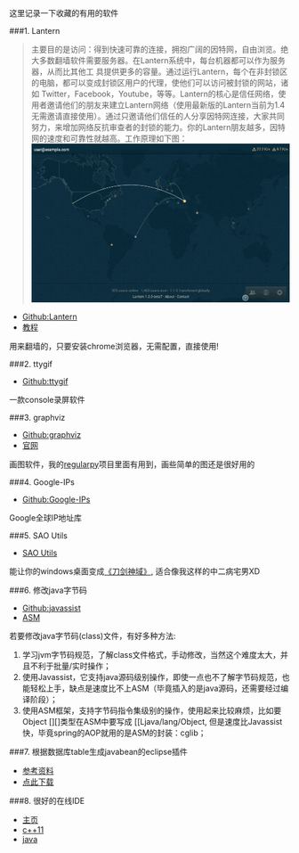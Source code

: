 <!--{layout:default title:收集有用的软件}-->

这里记录一下收藏的有用的软件

###1. Lantern

> 主要目的是访问：得到快速可靠的连接，拥抱广阔的因特网，自由浏览。绝大多数翻墙软件需要服务器。在Lantern系统中，每台机器都可以作为服务器，从而比其他工 具提供更多的容量。通过运行Lantern，每个在非封锁区的电脑，都可以变成封锁区用户的代理，使他们可以访问被封锁的网站，诸如 Twitter，Facebook，Youtube，等等。Lantern的核心是信任网络，使用者邀请他们的朋友来建立Lantern网络（使用最新版的Lantern当前为1.4无需邀请直接使用）。通过只邀请他们信任的人分享因特网连接，大家共同努力，来增加网络反抗审查者的封锁的能力。你的Lantern朋友越多，因特网的速度和可靠性就越高。工作原理如下图：
> ![img](../../images/2015-08-21/lantern.gif)

* [Github:Lantern](https://github.com/getlantern/lantern)
* [教程](http://www.cooear.com/archives/239.htm)

用来翻墙的，只要安装chrome浏览器，无需配置，直接使用!


###2. ttygif

* [Github:ttygif](https://github.com/icholy/ttygif)

一款console录屏软件

###3. graphviz

* [Github:graphviz](https://github.com/ellson/graphviz)
* [官网](http://www.graphviz.org/)

画图软件，我的[regularpy](https://github.com/aducode/regularpy)项目里面有用到，画些简单的图还是很好用的

###4. Google-IPs

* [Github:Google-IPs](https://github.com/Playkid/Google-IPs)

Google全球IP地址库

###5. SAO Utils

* [SAO Utils](http://www.gpbeta.com/post/develop/sao-utils/)

能让你的windows桌面变成[《刀剑神域》](http://baike.baidu.com/link?url=WIE9MRV_x1KBNX0e5IxaFq0AI7_iKA34BHKrc96w4Iwkk64rbhZLsfssFWl7BInjcmIraKA-xGrXlbfx58E4iuVouTsv1tqGzw9NfAk4Iym), 适合像我这样的中二病宅男XD

###6. 修改java字节码

* [Github:javassist](https://github.com/jboss-javassist/javassist)
* [ASM](http://asm.ow2.org/)

若要修改java字节码(class)文件，有好多种方法:

1. 学习jvm字节码规范，了解class文件格式，手动修改，当然这个难度太大，并且不利于批量/实时操作；
2. 使用Javassist，它支持java源码级别操作，即使一点也不了解字节码规范，也能轻松上手，缺点是速度比不上ASM（毕竟插入的是java源码，还需要经过编译阶段）；
3. 使用ASM框架，支持字节码指令集级别的操作，使用起来比较麻烦，比如要Object [][]类型在ASM中要写成 [[Ljava/lang/Object, 但是速度比Javassist快，毕竟spring的AOP就用的是ASM的封装：cglib；

###7. 根据数据库table生成javabean的eclipse插件

* [参考资料](http://blog.csdn.net/z1721940401/article/details/24836931)
* [点此下载](../../attachments/2015-09-16/JavaBeanTool_1.0.0.201112040957.rar)

###8. 很好的在线IDE
* [主页](http://www.tutorialspoint.com/)
* [c++11](http://www.tutorialspoint.com/compile_cpp11_online.php)
* [java](http://www.tutorialspoint.com/compile_java_online.php)

